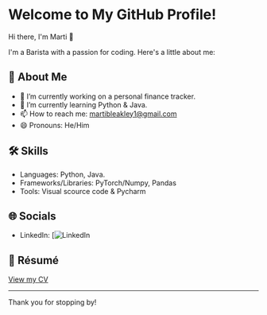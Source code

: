 # Welcome to My GitHub Profile!

Hi there, I'm Marti 👋

I'm a Barista with a passion for coding. Here's a little about me:

## 🚀 About Me
- 🔭 I’m currently working on a personal finance tracker.
- 🌱 I’m currently learning Python & Java.
- 📫 How to reach me: martibleakley1@gmail.com
- 😄 Pronouns: He/Him


## 🛠 Skills
- Languages: Python, Java.
- Frameworks/Libraries: PyTorch/Numpy, Pandas
- Tools: Visual scource code & Pycharm

## 🌐 Socials
- LinkedIn: [![LinkedIn](https://www.linkedin.com/in/marti-bleakley-0040532a2/)

## 📄 Résumé
[View my CV](https://drive.google.com/file/d/15L5BW0dPT_1n61pZj4E5e4ZgPDEeVUYV/view?usp=sharing)

---
Thank you for stopping by!

